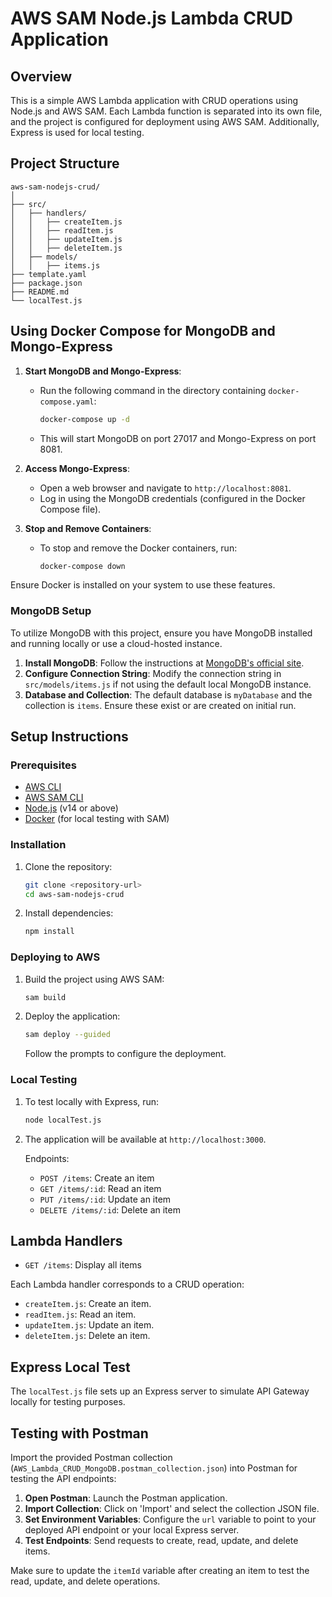 
# AWS SAM Node.js Lambda CRUD Application

## Overview
This is a simple AWS Lambda application with CRUD operations using Node.js and AWS SAM. Each Lambda function is separated into its own file, and the project is configured for deployment using AWS SAM. Additionally, Express is used for local testing.

## Project Structure
```
aws-sam-nodejs-crud/
│
├── src/
│   ├── handlers/
│   │   ├── createItem.js
│   │   ├── readItem.js
│   │   ├── updateItem.js
│   │   ├── deleteItem.js
│   ├── models/
│   │   ├── items.js
├── template.yaml
├── package.json
├── README.md
└── localTest.js
```



## Using Docker Compose for MongoDB and Mongo-Express

1. **Start MongoDB and Mongo-Express**:
   - Run the following command in the directory containing `docker-compose.yaml`:
     ```bash
     docker-compose up -d
     ```
   - This will start MongoDB on port 27017 and Mongo-Express on port 8081.

2. **Access Mongo-Express**:
   - Open a web browser and navigate to `http://localhost:8081`.
   - Log in using the MongoDB credentials (configured in the Docker Compose file).

3. **Stop and Remove Containers**:
   - To stop and remove the Docker containers, run:
     ```bash
     docker-compose down
     ```

Ensure Docker is installed on your system to use these features.


### MongoDB Setup
To utilize MongoDB with this project, ensure you have MongoDB installed and running locally or use a cloud-hosted instance.

1. **Install MongoDB**: Follow the instructions at [MongoDB's official site](https://www.mongodb.com/try/download/community).
2. **Configure Connection String**: Modify the connection string in `src/models/items.js` if not using the default local MongoDB instance.
3. **Database and Collection**: The default database is `myDatabase` and the collection is `items`. Ensure these exist or are created on initial run.


## Setup Instructions

### Prerequisites
- [AWS CLI](https://aws.amazon.com/cli/)
- [AWS SAM CLI](https://aws.amazon.com/serverless/sam/)
- [Node.js](https://nodejs.org/) (v14 or above)
- [Docker](https://www.docker.com/) (for local testing with SAM)

### Installation
1. Clone the repository:
   ```bash
   git clone <repository-url>
   cd aws-sam-nodejs-crud
   ```

2. Install dependencies:
   ```bash
   npm install
   ```

### Deploying to AWS
1. Build the project using AWS SAM:
   ```bash
   sam build
   ```

2. Deploy the application:
   ```bash
   sam deploy --guided
   ```

   Follow the prompts to configure the deployment.

### Local Testing
1. To test locally with Express, run:
   ```bash
   node localTest.js
   ```

2. The application will be available at `http://localhost:3000`.

   Endpoints:
   - `POST /items`: Create an item
   - `GET /items/:id`: Read an item
   - `PUT /items/:id`: Update an item
   - `DELETE /items/:id`: Delete an item

## Lambda Handlers
- `GET /items`: Display all items


Each Lambda handler corresponds to a CRUD operation:
- `createItem.js`: Create an item.
- `readItem.js`: Read an item.
- `updateItem.js`: Update an item.
- `deleteItem.js`: Delete an item.

## Express Local Test
The `localTest.js` file sets up an Express server to simulate API Gateway locally for testing purposes.

## Testing with Postman
Import the provided Postman collection (`AWS_Lambda_CRUD_MongoDB.postman_collection.json`) into Postman for testing the API endpoints:

1. **Open Postman**: Launch the Postman application.
2. **Import Collection**: Click on 'Import' and select the collection JSON file.
3. **Set Environment Variables**: Configure the `url` variable to point to your deployed API endpoint or your local Express server.
4. **Test Endpoints**: Send requests to create, read, update, and delete items.

Make sure to update the `itemId` variable after creating an item to test the read, update, and delete operations.
